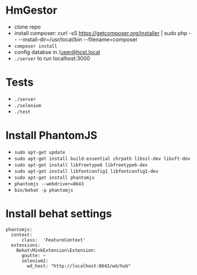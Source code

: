 # HmGestor

- clone repo
- install composer: curl -sS https://getcomposer.org/installer | sudo php -- --install-dir=/usr/local/bin --filename=composer
- `composer install`
- config databse in /user@host.local 
- `./server` to run localhost:3000

# Tests

- `./server` 
- `./selenium`
- `./test`

# Install PhantomJS

- `sudo apt-get update`
- `sudo apt-get install build-essential chrpath libssl-dev libxft-dev`
- `sudo apt-get install libfreetype6 libfreetype6-dev`
- `sudo apt-get install libfontconfig1 libfontconfig1-dev`
- `sudo apt-get install phantomjs`
- `phantomjs --webdriver=8643`
- `bin/behat -p phantomjs`

# Install behat settings

```
phantomjs:
  context:
      class:  'FeatureContext'
  extensions:
    Behat\MinkExtension\Extension:
      goutte: ~
      selenium2:
        wd_host: "http://localhost:8643/wd/hub"
```